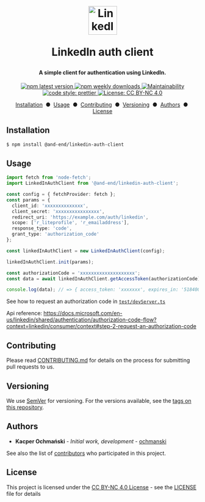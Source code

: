 <h1 align='center'>
  <br>
  <a align='center' href='https://docs.microsoft.com/en-us/linkedin/shared/authentication/authorization-code-flow?context=linkedin/consumer/context'>
    <img src='https://content.linkedin.com/content/dam/me/business/en-us/amp/brand-site/v2/bg/LI-Bug.svg.original.svg' alt='LinkedIn Logo' width='75' />
  </a>
  <p align='center'>LinkedIn auth client</p>
</h1>

<h4 align='center'>A simple client for authentication using LinkedIn.</h4>

<p align='center'>
    <a href='https://www.npmjs.com/package/@and-end/linkedin-auth-client/v/latest'>
        <img alt='npm latest version' src='https://img.shields.io/npm/v/@and-end/linkedin-auth-client/latest' />
    </a>
    <a href='https://www.npmjs.com/package/@and-end/linkedin-auth-client/v/latest'>
        <img alt='npm weekly downloads' src='https://img.shields.io/npm/dw/@and-end/linkedin-auth-client' />
    </a>
    <a href='https://codeclimate.com/github/and-end/linkedin-auth-client/maintainability'>
        <img alt='Maintainability' src='https://api.codeclimate.com/v1/badges/9480af563b20557dc776/maintainability' />
    </a>
    <a href='https://github.com/prettier/prettier'>
        <img alt='code style: prettier' src='https://img.shields.io/badge/code_style-prettier-ff69b4.svg' />
    </a>
    <a href='https://creativecommons.org/licenses/by-nc/4.0/'>
        <img alt='License: CC BY-NC 4.0' src='https://img.shields.io/npm/l/@and-end/linkedin-auth-client' />
    </a>
</p>

<p align='center'>
  <a href='#installation'>Installation</a>&nbsp;&nbsp;●&nbsp;
  <a href='#usage'>Usage</a>&nbsp;&nbsp;●&nbsp;
  <a href='#contributing'>Contributing</a>&nbsp;&nbsp;●&nbsp;
  <a href='#versioning'>Versioning</a>&nbsp;&nbsp;●&nbsp;
  <a href='#authors'>Authors</a>&nbsp;&nbsp;●&nbsp;
  <a href='#license'>License</a>
</p>

## Installation

```bash
$ npm install @and-end/linkedin-auth-client
```

## Usage

```typescript
import fetch from 'node-fetch';
import LinkedInAuthClient from '@and-end/linkedin-auth-client';

const config = { fetchProvider: fetch };
const params = {
  client_id: 'xxxxxxxxxxxxxx',
  client_secret: 'xxxxxxxxxxxxxxxx',
  redirect_uri: 'https://example.com/auth/linkedin',
  scope: ['r_liteprofile', 'r_emailaddress'],
  response_type: 'code',
  grant_type: 'authorization_code'
};

const linkedInAuthClient = new LinkedInAuthClient(config);

linkedInAuthClient.init(params);

const authorizationCode = 'xxxxxxxxxxxxxxxxxxxx';
const data = await linkedInAuthClient.getAccessToken(authorizationCode);

console.log(data); // => { access_token: 'xxxxxxx', expires_in: '5184000' }
```

See how to request an authorization code in [`test/devServer.ts`](test/devServer.ts)

Api reference: https://docs.microsoft.com/en-us/linkedin/shared/authentication/authorization-code-flow?context=linkedin/consumer/context#step-2-request-an-authorization-code

## Contributing

Please read [CONTRIBUTING.md](CONTRIBUTING.md) for details on the process for submitting pull requests to us.

## Versioning

We use [SemVer](http://semver.org/) for versioning. For the versions available, see the [tags on this repository](https://github.com/and-end/linkedin-auth-client/tags).

## Authors

- **Kacper Ochmański** - _Initial work, development_ - [ochmanski](https://github.com/ochmanski)

See also the list of [contributors](https://github.com/and-end/linkedin-auth-client/contributors) who participated in this project.

## License

This project is licensed under the [CC BY-NC 4.0 License](https://creativecommons.org/licenses/by-nc/4.0/deed.en) - see the [LICENSE](LICENSE) file for details
